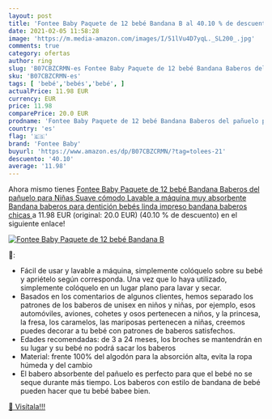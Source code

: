 ```yaml
---
layout: post
title: 'Fontee Baby Paquete de 12 bebé Bandana B al 40.10 % de descuento'
date: 2021-02-05 11:58:28
image: 'https://m.media-amazon.com/images/I/51lVu4D7yqL._SL200_.jpg'
comments: true
category: ofertas
author: ring
slug: 'B07CBZCRMN-es Fontee Baby Paquete de 12 bebé Bandana Baberos del pañuelo...'
sku: 'B07CBZCRMN-es'
tags: [ 'bebé','bebés','bebé', ]
actualPrice: 11.98 EUR
currency: EUR
price: 11.98
comparePrice: 20.0 EUR
prodname: 'Fontee Baby Paquete de 12 bebé Bandana Baberos del pañuelo para Niñas Suave  cómodo  Lavable a máquina  muy absorbente Bandana baberos para dentición bebés  linda impreso bandana baberos  chicas '
country: 'es'
flag: '🇪🇸'
brand: 'Fontee Baby'
buyurl: 'https://www.amazon.es/dp/B07CBZCRMN/?tag=tolees-21'
descuento: '40.10'
average: '11.98'
---
```


Ahora mismo tienes [Fontee Baby Paquete de 12 bebé Bandana Baberos del pañuelo para Niñas Suave  cómodo  Lavable a máquina  muy absorbente Bandana baberos para dentición bebés  linda impreso bandana baberos  chicas ](https://www.amazon.es/dp/B07CBZCRMN/?tag=tolees-21) a 11.98 EUR (original: 20.0 EUR) (40.10 %  de descuento) en el siguiente enlace!

[![Fontee Baby Paquete de 12 bebé Bandana B](https://m.media-amazon.com/images/I/51lVu4D7yqL._SL200_.jpg)](https://www.amazon.es/dp/B07CBZCRMN/?tag=tolees-21)

🔎:

- Fácil de usar y lavable a máquina, simplemente colóquelo sobre su bebé y apriételo según corresponda. Una vez que lo haya utilizado, simplemente colóquelo en un lugar plano para lavar y secar.
- Basados en los comentarios de algunos clientes, hemos separado los patrones de los baberos de unisex en niños y niñas, por ejemplo, esos automóviles, aviones, cohetes y osos pertenecen a niños, y la princesa, la fresa, los caramelos, las mariposas pertenecen a niñas, creemos puedes decorar a tu bebé con patrones de baberos satisfechos.
- Edades recomendadas: de 3 a 24 meses, los broches se mantendrán en su lugar y su bebé no podrá sacar los baberos
- Material: frente 100% del algodón para la absorción alta, evita la ropa húmeda y del cambio
- El babero absorbente del pañuelo es perfecto para que el bebé no se seque durante más tiempo. Los baberos con estilo de bandana de bebé pueden hacer que tu bebé babee bien.

[🛒 Visítala!!!](https://www.amazon.es/dp/B07CBZCRMN/?tag=tolees-21)
